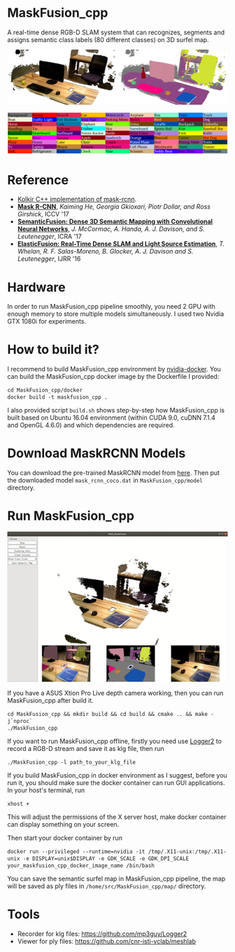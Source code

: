# MaskFusion_cpp
A real-time dense RGB-D SLAM system that can recognizes, segments and assigns semantic class labels (80 different classes) on 3D surfel map.

![Real-time Pipeline](./figures/maskfusion_cpp_output.png)
     
![Classes Colors](./figures/classes_color.png)
     
# Reference
* [Kolkir C++ implementation of mask-rcnn](https://github.com/Kolkir/mlcpp/tree/master/mask_rcnn_pytorch).
* **[Mask R-CNN](https://research.fb.com/wp-content/uploads/2017/08/maskrcnn.pdf)**, *Kaiming He, Georgia Gkioxari, Piotr Dollar, and Ross Girshick*, ICCV '17
* **[SemanticFusion: Dense 3D Semantic Mapping with Convolutional Neural Networks](http://wp.doc.ic.ac.uk/bjm113/wp-content/uploads/sites/113/2017/07/SemanticFusion_ICRA17_CameraReady.pdf)**, *J. McCormac, A. Handa, A. J. Davison, and S. Leutenegger*, ICRA '17
* **[ElasticFusion: Real-Time Dense SLAM and Light Source Estimation](http://www.thomaswhelan.ie/Whelan16ijrr.pdf)**, *T. Whelan, R. F. Salas-Moreno, B. Glocker, A. J. Davison and S. Leutenegger*, IJRR '16
     
# Hardware
In order to run MaskFusion_cpp pipeline smoothly, you need 2 GPU with enough memory to store multiple models simultaneously. I used two Nvidia GTX 1080i for experiments.
     
# How to build it?
I recommend to build MaskFusion_cpp environment by [nvidia-docker](https://github.com/NVIDIA/nvidia-docker). You can build the MaskFusion_cpp docker image by the Dockerfile I provided:
```
cd MaskFusion_cpp/docker
docker build -t maskfusion_cpp .
```
I also provided script `build.sh` shows step-by-step how MaskFusion_cpp is built based on Ubuntu 16.04 environment (within CUDA 9.0, cuDNN 7.1.4 and OpenGL 4.6.0) and which dependencies are required.
     
# Download MaskRCNN Models
You can download the pre-trained MaskRCNN model from [here](https://drive.google.com/file/d/1H8_0uxCt7J7QIqQWs2QL-fW558-jRm9a/view). Then put the downloaded model `mask_rcnn_coco.dat` in `MaskFusion_cpp/model` directory.
     
# Run MaskFusion_cpp
![Offline Pipeline](./figures/pipeline.png)
     
If you have a ASUS Xtion Pro Live depth camera working, then you can run MaskFusion_cpp after build it.
```
cd MaskFusion_cpp && mkdir build && cd build && cmake .. && make -j`nproc`
./MaskFusion_cpp
```
If you want to run MaskFusion_cpp offline, firstly you need use [Logger2](https://github.com/mp3guy/Logger2) to record a RGB-D stream and save it as klg file, then run
```
./MaskFusion_cpp -l path_to_your_klg_file
```
If you build MaskFusion_cpp in docker environment as I suggest, before you run it, you should make sure the docker container can run GUI applications. In your host's terminal, run
```
xhost +
```
This will adjust the permissions of the X server host, make docker container can display something on your screen.
     
Then start your docker container by run
```
docker run --privileged --runtime=nvidia -it /tmp/.X11-unix:/tmp/.X11-unix -e DISPLAY=unix$DISPLAY -e GDK_SCALE -e GDK_DPI_SCALE your_maskfusion_cpp_docker_image_name /bin/bash
```
You can save the semantic surfel map in MaskFusion_cpp pipeline, the map will be saved as ply files in `/home/src/MaskFusion_cpp/map/` directory.
     
# Tools
* Recorder for klg files: https://github.com/mp3guy/Logger2
* Viewer for ply files: https://github.com/cnr-isti-vclab/meshlab
